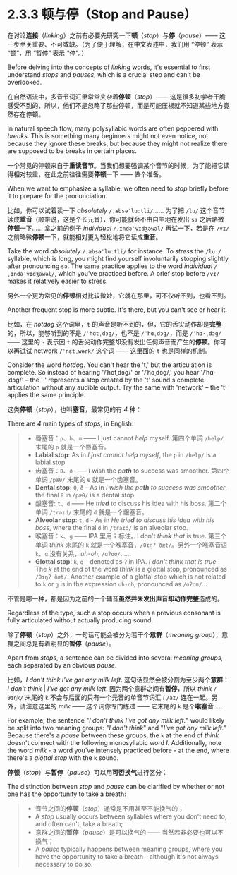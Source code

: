 # 2.3.3 顿与停（Stop and Pause）

在讨论**连接**（*linking*）之前有必要先研究一下**顿**（*stop*）与**停**（*pause*）—— 这一步至关重要、不可或缺。（为了便于理解，在中文表述中，我们用 “停顿” 表示 “顿”，用 “暂停” 表示 “停”。）

Before delving into the concepts of *linking* words, it's essential to first understand *stops* and *pauses*, which is a crucial step and can't be overlooked.

在自然语流中，多音节词汇里常常夹杂着**停顿**（*stop*）—— 这是很多初学者干脆感受不到的，所以，他们不是忽略了那些停顿，而是可能压根就不知道某些地方竟然存在停顿。

In natural speech flow, many polysyllabic words are often peppered with *breaks*. This is something many beginners might not even notice, not because they ignore these breaks, but because they might not realize there are supposed to be breaks in certain places.

一个常见的停顿来自于**重读音节**。当我们想要强调某个音节的时候，为了能把它读得相对较重，在此之前往往需要**停顿**一下 —— 做个准备。

 When we want to emphasize a syllable, we often need to *stop* briefly before it to prepare for the pronunciation.

比如，你可以试着读一下 *absolutely* `/ˌæbsəˈluːtli/`…… 为了把 `/lu/` 这个音节读成**重音**（顺带说，这是个长元音），你可能就会不由自主地在发出 `sə` 之后略微**停顿**一下…… 拿之前的例子 *individual* `/ˌɪndəˈvɪdʒəwəl/` 再试一下，若是在 `/vɪ/` 之前略微**停顿**一下，就能相对更为轻松地将它读成**重音**。

Take the word *absolutely* `/ˌæbsəˈluːtli/` for instance. To *stress* the `/luː/` syllable, which is long, you might find yourself involuntarily stopping slightly after pronouncing `sə`. The same practice applies to the word *individual* `/ˌɪndəˈvɪdʒəwəl/`, which you've practiced before. A brief stop before `/vɪ/` makes it relatively easier to stress.

另外一个更为常见的**停顿**相对比较微妙，它就在那里，可不仅听不到，也看不到。

Another frequent stop is more subtle. It's there, but you can't see or hear it.

比如，在 *hotdog* 这个词里，`t` 的声音是听不到的，但，它的舌尖动作却是**完整**的，所以，能够听到的不是 `/ˈhɑtˌdɔg/`，也不是 `/ˈhɑˌdɔg/`，而是 `/ˈhɑ·ˌdɔg/` —— 这里的 `·` 表示因 `t` 的舌尖动作完整却没有发出任何声音而产生的**停顿**。你可以再试试 network `/ˈnɛtˌwərk/` 这个词 —— 这里面的 `t` 也是同样的机制。

Consider the word *hotdog*. You can't hear the 't,' but the articulation is complete. So instead of hearing '/ˈhɑtˌdɔg/' or '/ˈhɑˌdɔg/,' you hear '/ˈhɑ·ˌdɔg/' – the '·' represents a stop created by the 't' sound's complete articulation without any audible output. Try the same with 'network' – the 't' applies the same principle.

这类**停顿**（*stop*），也叫**塞音**，最常见的有 *4* 种：

There are *4* main types of *stops*, in English:

> * 唇塞音：`p`、`b`、`m` —— I just cannot *hel**p*** myself. 第四个单词 `/help/` 末尾的 `p` 就是一个唇塞音。
> * **Labial stop**: As in *I just cannot *hel**p*** myself*, the `p` in `/help/` is a labial stop.
> * 齿塞音：`θ`、`ð` —— I wish the *pa**th*** to success was smoother. 第四个单词 `/pæθ/` 末尾的 `θ` 就是一个齿塞音。
> * **Dental stop:** `θ`, `ð`  - As in *I wish the *pa**th*** to success was smoother*, the final `θ` in `/pæθ/` is a dental stop.
> * 龈塞音: `t`、`d` —— He *trie**d*** to discuss his idea with his boss. 第二个单词 `/traɪd/` 末尾的 `d` 就是一个龈塞音。
> * **Alveolar stop**: `t`, `d` - As in *He *trie**d*** to discuss his idea with his boss*, where the final `d` in `/traɪd/` is an alveolar stop.
> * 喉塞音：`k`、`g` —— IPA 里用 `ʔ` 标注。I don't *thin**k** that* is true. 第三个单词 *think* 末尾的 `k` 就是一个喉塞音，`/θɪŋʔ ðæt/`。另外一个喉塞音语 `k`、`g` 没有关系，*uh-oh*, `/ɑʔoʊ/`……
> * **Glottal stop**: `k`, `g` - denoted as `ʔ` in IPA. *I don't think that is true*. The *k* at the end of the word *think* is a glottal stop, pronounced as `/θɪŋʔ ðæt/`. Another example of a glottal stop which is not related to `k` or `g` is in the expression `uh-oh`, pronounced as `/ɑʔoʊ/`...

不管是哪一种，都是因为之前的一个辅音**虽然并未发出声音却动作完整**造成的。

Regardless of the type, such a stop occurs when a previous consonant is fully articulated without actually producing sound.

除了**停顿**（*stop*）之外，一句话可能会被分为若干个**意群**（*meaning group*），意群之间总是有着明显的**暂停**（*pause*）。

Apart from *stops*, a sentence can be divided into several *meaning groups*, each separated by an obvious *pause*.

比如，*I don't think I've got any milk left*. 这句话显然会被分割为至少两个**意群**：*I don't think* | *I've got any milk left*. 因为两个意群之间有**暂停**，所以 *think* `/θɪŋk/` 末尾的 `k` 不会与后面的只有一个元音的单音节词汇 *I* `/aɪ/` 连在一起。另外，请注意这里的 *milk* —— 这个词你专门练过 —— 它末尾的 `k` 是个**喉塞音**……

For example, the sentence "*I don't think I've got any milk left.*" would likely be split into two meaning groups: "*I don't think*" and "*I've got any milk left.*" Because there's a *pause* between these groups, the `k` at the end of *think* doesn't connect with the following monosyllabic word *I*. Additionally, note the word *milk* - a word you've intensely practiced before - at the end, where there's a *glottal stop* with the `k` sound.

**停顿**（*stop*）与**暂停**（*pause*）可以用**可否换气**进行区分：

The distinction between *stop* and *pause* can be clarified by whether or not one has the opportunity to take a breath:

> * 音节之间的**停顿**（*stop*）通常是不用甚至不能换气的；
> * A *stop* usually occurs between syllables where you don't need to, and often can't, take a breath;
> * 意群之间的**暂停**（*pause*）是可以换气的 —— 当然若非必要也可以不换气；
> * A *pause* typically happens between meaning groups, where you have the opportunity to take a breath - although it's not always necessary to do so.
